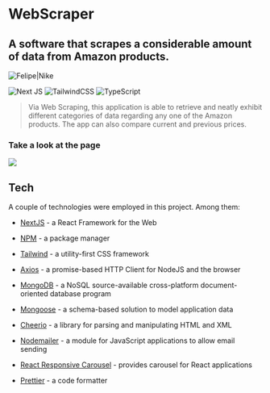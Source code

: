 # WebScraper

## A software that scrapes a considerable amount of data from Amazon products.

![Felipe|Nike](https://img.shields.io/badge/FelipeMDantas-WebScraper-white)

<p>

![Next JS](https://img.shields.io/badge/Next-black?style=for-the-badge&logo=next.js&logoColor=white)
![TailwindCSS](https://img.shields.io/badge/tailwindcss-%2338B2AC.svg?style=for-the-badge&logo=tailwind-css&logoColor=white)
![TypeScript](https://img.shields.io/badge/typescript-%23007ACC.svg?style=for-the-badge&logo=typescript&logoColor=white)

> Via Web Scraping, this application is able to retrieve and neatly exhibit different categories of data regarding any one of the Amazon products. The app can also compare current and previous prices.

### Take a look at the page

<img src = images/page_gif.gif>

## Tech

A couple of technologies were employed in this project. Among them:

- [NextJS] - a React Framework for the Web
- [NPM] - a package manager
- [Tailwind] - a utility-first CSS framework
- [Axios] - a promise-based HTTP Client for NodeJS and the browser
- [MongoDB] - a NoSQL source-available cross-platform document-oriented database program
- [Mongoose] - a schema-based solution to model application data
- [Cheerio] - a library for parsing and manipulating HTML and XML
- [Nodemailer] - a module for JavaScript applications to allow email sending
- [React Responsive Carousel] - provides carousel for React applications
- [Prettier] - a code formatter

  [nextjs]: https://nextjs.org/
  [npm]: https://www.npmjs.com/
  [tailwind]: https://tailwindcss.com/
  [axios]: https://axios-http.com/docs/intro
  [mongodb]: https://www.mongodb.com/
  [mongoose]: https://mongoosejs.com/
  [cheerio]: https://cheerio.js.org/
  [nodemailer]: https://nodemailer.com/
  [react responsive carousel]: https://react-responsive-carousel.js.org/
  [prettier]: https://prettier.io/
